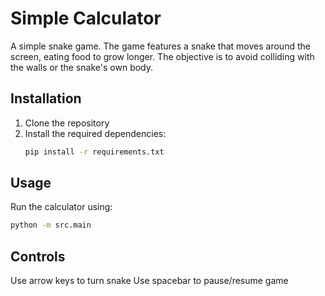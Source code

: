 # Simple Calculator

A simple snake game. The game features a snake that moves around the screen, eating food to grow longer. The objective is to avoid colliding with the walls or the snake's own body.

## Installation

1. Clone the repository
2. Install the required dependencies:
   ```bash
   pip install -r requirements.txt
   ```

## Usage

Run the calculator using:
```bash
python -m src.main
```

## Controls

Use arrow keys to turn snake
Use spacebar to pause/resume game
